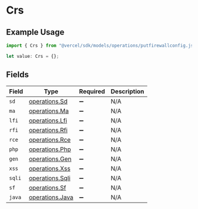 # Crs

## Example Usage

```typescript
import { Crs } from "@vercel/sdk/models/operations/putfirewallconfig.js";

let value: Crs = {};
```

## Fields

| Field                                              | Type                                               | Required                                           | Description                                        |
| -------------------------------------------------- | -------------------------------------------------- | -------------------------------------------------- | -------------------------------------------------- |
| `sd`                                               | [operations.Sd](../../models/operations/sd.md)     | :heavy_minus_sign:                                 | N/A                                                |
| `ma`                                               | [operations.Ma](../../models/operations/ma.md)     | :heavy_minus_sign:                                 | N/A                                                |
| `lfi`                                              | [operations.Lfi](../../models/operations/lfi.md)   | :heavy_minus_sign:                                 | N/A                                                |
| `rfi`                                              | [operations.Rfi](../../models/operations/rfi.md)   | :heavy_minus_sign:                                 | N/A                                                |
| `rce`                                              | [operations.Rce](../../models/operations/rce.md)   | :heavy_minus_sign:                                 | N/A                                                |
| `php`                                              | [operations.Php](../../models/operations/php.md)   | :heavy_minus_sign:                                 | N/A                                                |
| `gen`                                              | [operations.Gen](../../models/operations/gen.md)   | :heavy_minus_sign:                                 | N/A                                                |
| `xss`                                              | [operations.Xss](../../models/operations/xss.md)   | :heavy_minus_sign:                                 | N/A                                                |
| `sqli`                                             | [operations.Sqli](../../models/operations/sqli.md) | :heavy_minus_sign:                                 | N/A                                                |
| `sf`                                               | [operations.Sf](../../models/operations/sf.md)     | :heavy_minus_sign:                                 | N/A                                                |
| `java`                                             | [operations.Java](../../models/operations/java.md) | :heavy_minus_sign:                                 | N/A                                                |